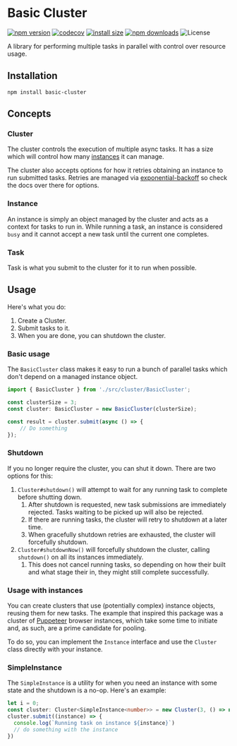 # Basic Cluster

[![npm version](https://img.shields.io/npm/v/basic-cluster.svg?style=flat-square)](https://www.npmjs.org/package/basic-cluster)
[![codecov](https://codecov.io/gh/TiagoGrosso/ts-basic-cluster/branch/master/graph/badge.svg?token=1WBXW0RE0Q)](https://codecov.io/gh/TiagoGrosso/ts-basic-cluster)
[![install size](https://packagephobia.com/badge?p=instagram-graph-api)](https://packagephobia.com/result?p=instagram-graph-api)
[![npm downloads](https://img.shields.io/npm/dm/basic-cluster.svg?style=flat-square)](http://npm-stat.com/charts.html?package=basic-cluster)
![License](https://img.shields.io/npm/l/basic-cluster)

A library for performing multiple tasks in parallel with control over resource usage.

## Installation

```
npm install basic-cluster
```

## Concepts

### Cluster

The cluster controls the execution of multiple async tasks. It has a size which will control how many [instances](#instances) it can manage.

The cluster also accepts options for how it retries obtaining an instance to run submitted tasks. Retries are managed via [exponential-backoff](https://github.com/coveooss/exponential-backoff) so check the docs over there for options.

### Instance

An instance is simply an object managed by the cluster and acts as a context for tasks to run in. While running a task, an instance is considered `busy` and it cannot accept a new task until the current one completes.

### Task

Task is what you submit to the cluster for it to run when possible.

## Usage

Here's what you do:

1. Create a Cluster.
1. Submit tasks to it.
1. When you are done, you can shutdown the cluster.

### Basic usage

The `BasicCluster` class makes it easy to run a bunch of parallel tasks which don't depend on a managed instance object.

```typescript
import { BasicCluster } from './src/cluster/BasicCluster';

const clusterSize = 3;
const cluster: BasicCluster = new BasicCluster(clusterSize);

const result = cluster.submit(async () => {
    // Do something
});
```

### Shutdown

If you no longer require the cluster, you can shut it down. There are two options for this:

1. `Cluster#shutdown()` will attempt to wait for any running task to complete before shutting down.
    1. After shutdown is requested, new task submissions are immediately rejected. Tasks waiting to be picked up will also be rejected.
    1. If there are running tasks, the cluster will retry to shutdown at a later time.
    1. When gracefully shutdown retries are exhausted, the cluster will forcefully shutdown.
1. `Cluster#shutdownNow()` will forcefully shutdown the cluster, calling `shutdown()` on all its instances immediately. 
    1. This does not cancel running tasks, so depending on how their built and what stage their in, they might still complete successfully.

### Usage with instances

You can create clusters that use (potentially complex) instance objects, reusing them for new tasks. The example that inspired this package was a cluster of [Puppeteer](https://www.npmjs.com/package/puppeteer) browser instances, which take some time to initiate and, as such, are a prime candidate for pooling.

To do so, you can implement the `Instance` interface and use the `Cluster` class directly with your instance.

### SimpleInstance

The `SimpleInstance` is a utility for when you need an instance with some state and the shutdown is a no-op. Here's an example:

```typescript
let i = 0;
const cluster: Cluster<SimpleInstance<number>> = new Cluster(3, () => new SimpleInstance(++i));
cluster.submit((instance) => {
  console.log(`Running task on instance ${instance}`)
  // do something with the instance
})
```
